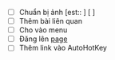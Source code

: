 - [ ] Chuẩn bị ảnh [est:: ] [ ]  
- [ ] Thêm bài liên quan
- [ ] Cho vào menu
- [ ] Đăng lên [page](https://www.facebook.com/quacau.sphere/)
- [ ] Thêm link vào AutoHotKey 